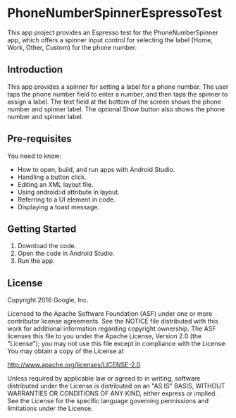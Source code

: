 PhoneNumberSpinnerEspressoTest
==============================

This app project provides an Espresso test for the PhoneNumberSpinner app,
which offers a spinner input control for selecting the label (Home, Work,
Other, Custom) for the phone number.

Introduction
------------

This app provides a spinner for setting a label for a phone number. The user
taps the phone number field to enter a number, and then taps the spinner
to assign a label. The text field at the bottom of the screen shows the
phone number and spinner label. The optional Show button also shows the
phone number and spinner label.

Pre-requisites
--------------

You need to know:
- How to open, build, and run apps with Android Studio.
- Handling a button click.
- Editing an XML layout file.
- Using android:id attribute in layout.
- Referring to a UI element in code.
- Displaying a toast message.


Getting Started
---------------

1. Download the code.
2. Open the code in Android Studio.
3. Run the app.


License
-------

Copyright 2016 Google, Inc.

Licensed to the Apache Software Foundation (ASF) under one or more contributor
license agreements.  See the NOTICE file distributed with this work for
additional information regarding copyright ownership.  The ASF licenses this
file to you under the Apache License, Version 2.0 (the "License"); you may not
use this file except in compliance with the License.  You may obtain a copy of
the License at

  http://www.apache.org/licenses/LICENSE-2.0

Unless required by applicable law or agreed to in writing, software
distributed under the License is distributed on an "AS IS" BASIS, WITHOUT
WARRANTIES OR CONDITIONS OF ANY KIND, either express or implied.  See the
License for the specific language governing permissions and limitations under
the License.

